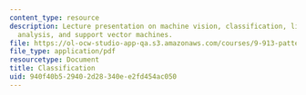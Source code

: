 ```yaml
---
content_type: resource
description: Lecture presentation on machine vision, classification, linear discriminant
  analysis, and support vector machines.
file: https://ol-ocw-studio-app-qa.s3.amazonaws.com/courses/9-913-pattern-recognition-for-machine-vision-fall-2004/940f40b529402d28340ee2fd454ac050_class_5.pdf
file_type: application/pdf
resourcetype: Document
title: Classification
uid: 940f40b5-2940-2d28-340e-e2fd454ac050
---
```

